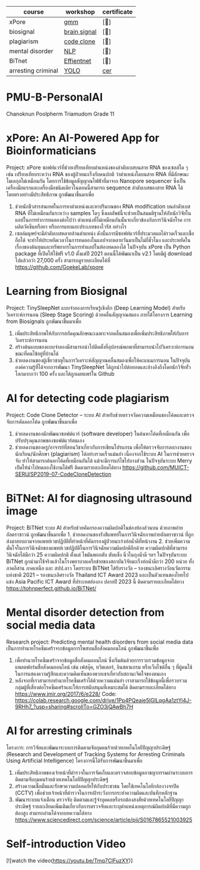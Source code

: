 |course|workshop|certificate|
|------|--------|-----------|
|xPore | [gmm](https://github.com/Chanoknunkal/PMU-B-PersonalAI/blob/main/xpore_(1).ipynb)     |[📃]  
|biosignal| [brain signal](https://github.com/Chanoknunkal/PMU-B-PersonalAI/blob/main/model.py)|[📃]
|plagiarism|[code clone](https://github.com/Chanoknunkal/PMU-B-PersonalAI/blob/main/PMU_B_CodingAI_CodeCloneDetection_Workshop.ipynb)|[📃]
mental disorder| [NLP](https://github.com/Chanoknunkal/PMU-B-PersonalAI/blob/main/PMU_B_CodingAI_CodeCloneDetection_Workshop.ipynb)|[📃]
BiTnet|[Effientnet](https://github.com/Chanoknunkal/PMU-B-PersonalAI/blob/main/Copy_of_E_san_coding.ipynb)|[📃]
arresting criminal|[YOLO](https://github.com/Chanoknunkal/PMU-B-PersonalAI/blob/main/Copy_of_Train_Yolov8_Object_Detection_on_Custom_Dataset.ipynb)|[cer]([![IkfpyHOT13-1236d0576f804d2a](https://github.com/Chanoknunkal/PMU-B-PersonalAI/assets/156036800/87a6f351-994e-4cb1-b36b-d7eb5aca637f)](https://powerclass.org/tutor-certificate-3?cert_hash=1236d0576f804d2a))



# PMU-B-PersonalAI
Chanoknun Poolpherm Triamudom Grade 11
# xPore: An AI-Powered App for Bioinformaticians
Project: xPore ซอฟท์แวร์ที่ช่วยเปรียบเทียบตำแหน่งของลำดับเบสบนสาย RNA ของเซลล์ใด ๆ เช่น เปรียบเทียบระหว่าง RNA ของผู้ป่วยมะเร็งกับคนปกติ ว่าตำแหน่งใดบนสาย RNA ที่มีลักษณะโมเลกุลไม่เหมือนกัน โดยการใช้ข้อมูลสัญญาณไฟฟ้าที่มาจาก Nanopore sequencer ซึ่งเป็นเครื่องมือแรกและเครื่องมือชนิดเดียวในตอนนี้สามารถ sequence ลำดับเบสของสาย RNA ได้โดยตรงอย่างมีประสิทธิภาพ
ถูกพัฒนาขึ้นมาเพื่อ
1. ช่วยนักชีวสารสนเทศในการหาตำแหน่งและหาปริมาณของ RNA modification บนลำดับเบส RNA ที่ไม่เหมือนกันระหว่าง samples ใดๆ ซึ่งผลลัพธ์นี้จะช่วยเป็นสมมติฐานให้กับนักวิจัยในแลปในการทำการทดลองต่อไปว่า ตำแหน่งที่ไม่เหมือนกันนั้นจะเกี่ยวข้องกับการวินิจฉัยโรค การผลิตวัคซีนหรือยา หรือการแยกแยะประเภทของไวรัส อย่างไร
2. เซลล์มนุษย์จะมีลำดับเบสหลายล้านตำแหน่ง ดังนั้นการมีซอฟท์แวร์ที่ประมวลผลได้รวดเร็วและเชื่อถือได้ จะทำให้ประหยัดเวลาในการทดลองในแลปจากหลายวันมาเป็นไม่กี่ชั่วโมง และประหยัดในเรื่องของต้นทุนและทรัพยากรในการทำแลปในห้องทดลองได้
ในปัจจุบัน xPore เป็น Python package ที่เปิดให้ใช้ฟรี v1.0 ตั้งแต่ปี 2021 ตอนนี้ได้พัฒนาเป็น v2.1 โดยมีผู้ download ไปแล้วกว่า 27,000 ครั้ง
สามารถดูรายละเอียดได้ที่ https://github.com/GoekeLab/xpore
# Learning from Biosignal
Project: TinySleepNet แบบจำลองการเรียนรู้เชิงลึก (Deep Learning Model) สำหรับวิเคราะห์การนอน (Sleep Stage Scoring) ด้วยคลื่นสัญญาณสมอง ภายใต้โครงการ Learning from Biosignals
ถูกพัฒนาขึ้นมาเพื่อ
1. เพิ่มประสิทธิภาพให้กับการสกัดคุณลักษณะเฉพาะจากคลื่นสมองเพื่อเพิ่มประสิทธิภาพให้กับการวิเคราะห์การนอน
2. สร้างต้นแบบของแบบจำลองมีสามารถนำไปติดตั้งที่อุปกรณ์พกพาที่สามารถนำไปวิเคราะห์การนอนขณะที่คนไข้อยู่ที่บ้านได้
3. ช่วยลดงานของผู้เชี่ยวชาญในการวิเคราะห์สัญญาณคลื่นสมองเพื่อให้คะแนนการนอน
ในปัจจุบันองค์ความรู้ที่ได้จากการพัฒนา TinySleepNet ได้ถูกนำไปต่อยอดและอ้างอิงถึงโดยนักวิจัยทั่วโลกมากกว่า 100 ครั้ง และได้ถูกเผยแพร่ใน Github
# AI for detecting code plagiarism
Project: Code Clone Detector – ระบบ AI สำหรับช่วยตรวจวัดความเหมือนของโค้ดและตรวจจับการคัดลอกโค้ด
ถูกพัฒนาขึ้นมาเพื่อ
1. ช่วยลดงานของนักพัฒนาซอฟต์แวร์ (software developer) ในค้นหาโค้ดที่เหมือนกัน เพื่อปรับปรุงคุณภาพของซอฟต์แวร์ตนเอง
2. ช่วยลดงานของครู/อาจารย์ที่สอนวิชาเกี่ยวกับการเขียนโปรแกรม เพื่อให้ตรวจจับการลอกงานของนักเรียน/นักศึกษา (plagiarism) ได้อย่างรวดเร็วแม่นยำ
เนื่องจากใช้ระบบ AI ในการช่วยตรวจจับ ทำให้สามารถค้นหาโค้ดที่เหมือนกันได้ แม้จะมีการแก้ไขไปบางส่วน
ในปัจจุบันระบบ Merry เปิดให้นำไปทดลองใช้งานได้ฟรี
ติดตามรายละเอียดได้ทาง
https://github.com/MUICT-SERU/SP2019-07-CodeCloneDetection
# BiTNet: AI for diagnosing ultrasound image
Project: BiTNet ระบบ AI สำหรับช่วยคัดกรองความผิดปกติในช่องท้องส่วนบน ด้วยภาพถ่ายอัลตราซาวน์
ถูกพัฒนาขึ้นมาเพื่อ
       1. ช่วยลดงานของรังสีแพทย์ในการวินิจฉัยภาพถ่ายอัลตราซาวน์ ที่ถูกส่งมาสอบถามจากแพทย์เวชปฏิบัติที่ทำหน้าที่คัดกรองผู้ป่วยมะเร๋งท่อน้ำดีที่หน้างาน
       2. ช่วยเพิ่มความมั่นใจในการวินิจฉัยของแพทย์เวชปฏิบัติในการวินิจฉัยความผิดปกติอีกด้วย
ความผิดปกติที่สามารถวินิจฉัยได้มีกว่า 25 ความผิดปกติ ตั้งแต่ ไขมันพอกตับ ตับแข็ง นิ่วในถุงน้ำดี ฯลฯ
ในปัจจุบันระบบ BiTNet ถูกนำมาใช้จริงแล้วในโรงพยาบาลเครือข่ายของสถาบันวิจัยมะเร็งท่อน้ำดีกว่า 200 หน่วย ทั้งภาคอีสาน ภาคเหนือ และ สปป.ลาว
โดยระบบ BiTNet ได้รับรางวัล
       – รองชนะเลิศรางวัลนวัตกรรมแห่งชาติ 2021
       – รองชนะเลิศรางวัล Thailand ICT Award 2023
และเป็นตัวแทนของไทยไปแข่ง Asia Pacific ICT Award ที่ประเทศฮ่องกง ปลายปี 2023 นี้
ติดตามรายละเอียดได้ทาง
https://tohnperfect.github.io/BiTNet/
# Mental disorder detection from social media data
Research project: Predicting mental health disorders from social media data เป็นการทำนายโรคซึมเศร้าจากข้อมูลการโพสบนสื่อสังคมออนไลน์
ถูกพัฒนาขึ้นเพื่อ
1. เพื่อทำนายโรคซึมเศร้าจากข้อมูลสื่อสังคมออนไลน์ ซึ่งเริ่มต้นด้วยการรวบรวมข้อมูลจากแพลตฟอร์มสื่อสังคมออนไลน์ เช่น เฟสบุ๊ค, ทวิตเตอร์, อินสตาแกรม หรือเว็บไซต์อื่น ๆ ที่ผู้คนใช้ในการแสดงความรู้สึกและความคิดเห็นของพวกเขาเกี่ยวกับสถานะจิตใจของตนเอง
2. หลังจากที่เราสามารถทำนายโรคซึมเศร้าได้ด้วยความแม่นยำ เราสามารถใช้ข้อมูลนี้เพื่อรวบรวมกลุ่มผู้ที่เสี่ยงต่อโรคซึมเศร้าและให้การสนับสนุนที่เหมาะสมได้
ติดตามรายละเอียดได้ทาง
https://www.jmir.org/2017/6/e228/
Code: https://colab.research.google.com/drive/1Pp4PQeaie5lGILqgAa1ztYi4J-9RHh7_?usp=sharing#scrollTo=GZO3jQAwBh7H
# AI for arresting criminals
โครงการ: การวิจัยและพัฒนาระบบการติดตามจับกุมคนร้ายด้วยเทคโนโลยีปัญญาประดิษฐ์ (Research and Development of Tracking Systems for Arresting Criminals Using Artificial Intelligence)
โครงการนี้ได้รับการพัฒนาขึ้นมาเพื่อ
1. เพิ่มประสิทธิภาพของเจ้าหน้าที่ตำรวจในการจัดเก็บและตรวจสอบข้อมูลอาชญากรรมผ่านระบบการติดตามจับกุมคนร้ายด้วยเทคโนโลยีปัญญาประดิษฐ์
2. สร้างความเชื่อมั่นและรักษาความปลอดภัยให้กับประชาชน โดยใช้เทคโนโลยีกล้องวงจรปิด (CCTV) เพื่อช่วยเจ้าหน้าที่ตำรวจในการเฝ้าระวังการกระทำความผิดและบันทึกหลักฐาน
3. พัฒนาระบบแจ้งเตือน ตรวจจับ ติดตามและรู้จำบุคคลหรือรถต้องสงสัยด้วยเทคโนโลยีปัญญาประดิษฐ์
รายละเอียดเพิ่มเติมเกี่ยวกับการตรวจจับและระบุตำแหน่งเหตุการณ์ผิดปกติที่มีความถูกต้องสูง สามารถอ่านได้จากบทความได้ทาง
https://www.sciencedirect.com/science/article/pii/S0167865521003925
# Self-introduction Video
[![watch the video(https://youtu.be/Tmq7ClFuzXY)]
